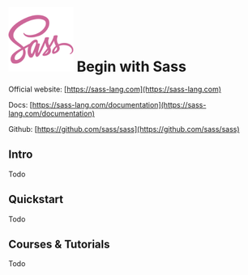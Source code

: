 # ![Sass](https://raw.githubusercontent.com/asankasri/begin-with-it-alpha/master/icons/sass_128x128.png "Sass") Begin with Sass

Official website: [https://sass-lang.com](https://sass-lang.com)

Docs: [https://sass-lang.com/documentation](https://sass-lang.com/documentation)

Github: [https://github.com/sass/sass](https://github.com/sass/sass)

## Intro

Todo

## Quickstart

Todo

## Courses & Tutorials

Todo
